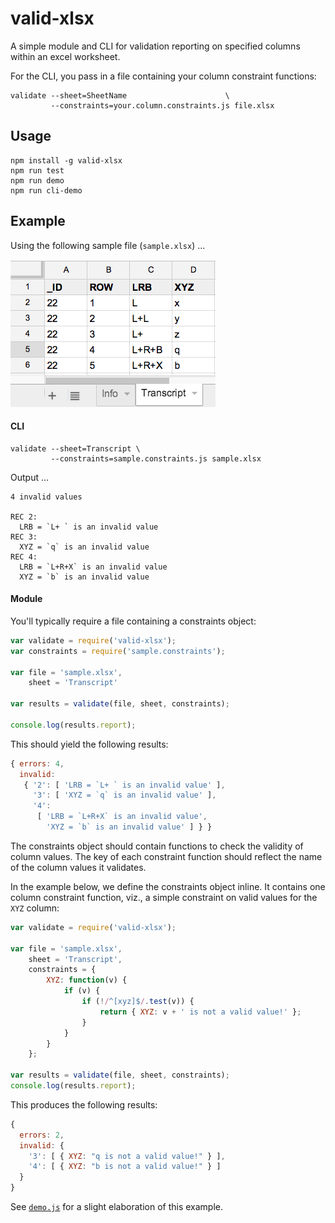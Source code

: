 # valid-xlsx

A simple module and CLI for validation reporting on specified columns within an excel worksheet.

For the CLI, you pass in a file containing your column constraint functions:

    validate --sheet=SheetName                      \
             --constraints=your.column.constraints.js file.xlsx


## Usage

    npm install -g valid-xlsx
    npm run test
    npm run demo
    npm run cli-demo


## Example

Using the following sample file (`sample.xlsx`) ...

![sample file](sample.png)


#### CLI

    validate --sheet=Transcript \
             --constraints=sample.constraints.js sample.xlsx

Output ...

    4 invalid values

    REC 2:
      LRB = `L+ ` is an invalid value
    REC 3:
      XYZ = `q` is an invalid value
    REC 4:
      LRB = `L+R+X` is an invalid value
      XYZ = `b` is an invalid value


#### Module

You'll typically require a file containing a constraints object:

```javascript
var validate = require('valid-xlsx');
var constraints = require('sample.constraints');

var file = 'sample.xlsx',
    sheet = 'Transcript'

var results = validate(file, sheet, constraints);

console.log(results.report);
```

This should yield the following results:

```javascript
{ errors: 4,
  invalid: 
   { '2': [ 'LRB = `L+ ` is an invalid value' ],
     '3': [ 'XYZ = `q` is an invalid value' ],
     '4': 
      [ 'LRB = `L+R+X` is an invalid value',
        'XYZ = `b` is an invalid value' ] } }
```

The constraints object should contain functions to check the validity of column
values.  The key of each constraint function should reflect the name of the column values it validates.

In the example below, we define the constraints object inline.  It contains one
column constraint function, viz., a simple constraint on valid values for the `XYZ`
column:

```javascript
var validate = require('valid-xlsx');

var file = 'sample.xlsx',
    sheet = 'Transcript',
    constraints = {
        XYZ: function(v) {
            if (v) {
                if (!/^[xyz]$/.test(v)) {
                    return { XYZ: v + ' is not a valid value!' };
                }
            }
        }
    };

var results = validate(file, sheet, constraints);
console.log(results.report);
```

This produces the following results:

```javascript
{
  errors: 2,
  invalid: {
    '3': [ { XYZ: "q is not a valid value!" } ],
    '4': [ { XYZ: "b is not a valid value!" } ]
  }
}
```

See [`demo.js`](demo.js) for a slight elaboration of this example.
